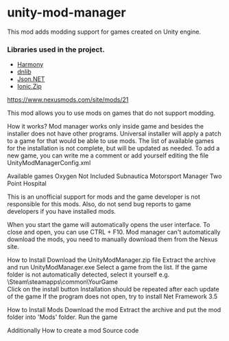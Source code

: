 # unity-mod-manager
This mod adds modding support for games created on Unity engine.

### Libraries used in the project.
- [Harmony](https://github.com/pardeike/Harmony/wiki/Utilities)
- [dnlib](https://github.com/0xd4d/dnlib)
- [Json.NET](https://www.newtonsoft.com/json)
- [Ionic.Zip](https://archive.codeplex.com/?p=dotnetzip)

https://www.nexusmods.com/site/mods/21

This mod allows you to use mods on games that do not support modding.

How it works? 
Mod manager works only inside game and besides the installer does not have other programs. 
Universal installer will apply a patch to a game for that would be able to use mods.
The list of available games for the installation is not complete, but will be updated as needed.
To add a new game, you can write me a comment or add yourself editing the file UnityModManagerConfig.xml

Available games
Oxygen Not Included
Subnautica
Motorsport Manager
Two Point Hospital

This is an unofficial support for mods and the game developer is not responsible for this mods. Also, do not send bug reports to game developers if you have installed mods.

When you start the game will automatically opens the user interface. To close and open, you can use CTRL + F10.
Mod manager can't automatically download the mods, you need to manually download them from the Nexus site.

How to Install
Download the UnityModManager.zip file
Extract the archive and run UnityModManager.exe
Select a game from the list. If the game folder is not automatically detected, select it yourself e.g. \Steam\steamapps\common\YourGame\
Click on the install button
Installation should be repeated after each update of the game
If the program does not open, try to install Net Framework 3.5﻿



How to Install Mods
Download the mod
Extract the archive and put the mod folder into 'Mods' folder.
Run the game

Additionally
How to create a mod﻿
Source code﻿﻿

